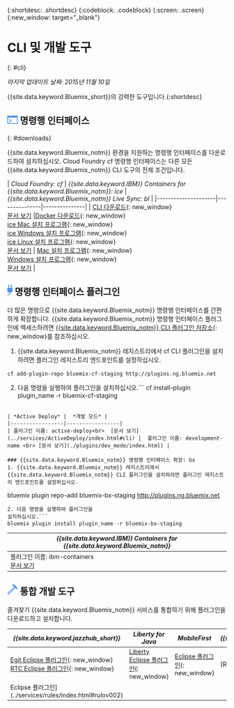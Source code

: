 {:shortdesc: .shortdesc}
{:codeblock: .codeblock}
{:screen: .screen}
{:new_window: target="_blank"}

# CLI 및 개발 도구
{: #cli}

*마지막 업데이트 날짜: 2015년 11월 10일*

{{site.data.keyword.Bluemix_short}}의 강력한 도구입니다.{:shortdesc}

## ![명령행 인터페이스](./images/CLI.png) 명령행 인터페이스
{: #downloads}

{{site.data.keyword.Bluemix_notm}} 환경을 지원하는 명령행 인터페이스를 다운로드하여 설치하십시오. Cloud Foundry cf 명령행 인터페이스는 다른 모든 {{site.data.keyword.Bluemix_notm}} CLI 도구의 전제 조건입니다. 


| *Cloud Foundry: cf* |	*{{site.data.keyword.IBM}} Containers for {{site.data.keyword.Bluemix_notm}}: ice* | *{{site.data.keyword.Bluemix_notm}} Live Sync:
bl* |
|---------------------|---------------|---------------|
| [CLI 다운로드](https://github.com/cloudfoundry/cli/releases){: new_window}  <br> [문서 보기](./reference/cfcommands/index.html) |[Docker 다운로드](https://docs.docker.com/installation/){: new_window} <br> [ice Mac 설치 프로그램](ftp://public.dhe.ibm.com/cloud/bluemix/cli/Bluemix_ice.pkg){: new_window} <br> [ice Windows 설치 프로그램](ftp://public.dhe.ibm.com/cloud/bluemix/cli/Bluemix_ice.exe){: new_window} <br> [ice Linux 설치 프로그램](ftp://public.dhe.ibm.com/cloud/bluemix/cli/Bluemix_ice.tar.gz){: new_window} <br> [문서 보기](../containers/container_cli_ice_ov.html) | [Mac 설치 프로그램](ftp://public.dhe.ibm.com/cloud/bluemix/cli/Bluemix_bl.pkg){: new_window} <br> [Windows 설치 프로그램](ftp://public.dhe.ibm.com/cloud/bluemix/cli/Bluemix_bl.exe){: new_window} <br> [문서 보기](./reference/bl/index.html) |


## ![명령행 인터페이스 플러그인](./images/CLI_Plugin.png) 명령행 인터페이스 플러그인

더 많은 명령으로 {{site.data.keyword.Bluemix_notm}} 명령행 인터페이스를 간편하게 확장합니다. {{site.data.keyword.Bluemix_notm}} 명령행 인터페이스 플러그인에 액세스하려면 [{{site.data.keyword.Bluemix_notm}} CLI 플러그인 저장소](http://plugins.{DomainName}/){: new_window}를 참조하십시오.

1. {{site.data.keyword.Bluemix_notm}} 레지스트리에서 cf CLI 플러그인을 설치하려면 플러그인 레지스트리 엔드포인트를 설정하십시오.
```
cf add-plugin-repo bluemix-cf-staging http://plugins.ng.bluemix.net
```
2. 다음 명령을 실행하여 플러그인을
설치하십시오.```
cf install-plugin plugin_name -r bluemix-cf-staging
```

| *Active Deploy* |  *개발 모드* | 
|-----------------|-----------------|
| 플러그인 이름: active-deploy<br>  [문서 보기](../services/ActiveDeploy/index.html#cli) |  플러그인 이름: development-name <br> [문서 보기](./plugins/dev_mode/index.html) | 

### {{site.data.keyword.Bluemix_notm}} 명령행 인터페이스 확장: bx
1. {{site.data.keyword.Bluemix_notm}} 레지스트리에서 {{site.data.keyword.Bluemix_notm}} CLI 플러그인을 설치하려면 플러그인 레지스트리 엔드포인트를 설정하십시오.
```
bluemix plugin repo-add bluemix-bx-staging http://plugins.ng.bluemix.net
```
2. 다음 명령을 실행하여 플러그인을
설치하십시오.```
bluemix plugin install plugin_name -r bluemix-bx-staging
```

| *{{site.data.keyword.IBM}} Containers for {{site.data.keyword.Bluemix_notm}}* |
|-----|
| 플러그인 이름: ibm-containers<br> [문서 보기](https://www.{DomainName}/docs/containers/container_cli_cfic.html#container_cli_cfic) |

## ![통합 개발 도구](./images/Integrated_Dev_Tools.png) 통합 개발 도구


즐겨찾기 {{site.data.keyword.Bluemix_notm}} 서비스를 통합하기 위해 플러그인을 다운로드하고 설치합니다.

| *{{site.data.keyword.jazzhub_short}}* | *Liberty for Java* | *MobileFirst* | *{{site.data.keyword.rules_short}}* |
|-------------|----------|----------|----------|
| [Egit Eclipse 플러그인](https://hub.jazz.net/docs/reference/gitclient/#eclipse_using_egit){: new_window} <br> [RTC Eclipse 플러그인](https://hub.jazz.net/docs/reference/gitclient/#eclipse_using_rtc){: new_window} | [Liberty Eclipse 플러그인](https://developer.ibm.com/wasdev/downloads/liberty-profile-using-eclipse/){: new_window} | [Eclipse 플러그인](https://marketplace.eclipse.org/content/ibm-mobilefirst-platform-studio){: new_window} | [Rules Designer
Eclipse 플러그인](../services/rules/index.html#rulov002) |
